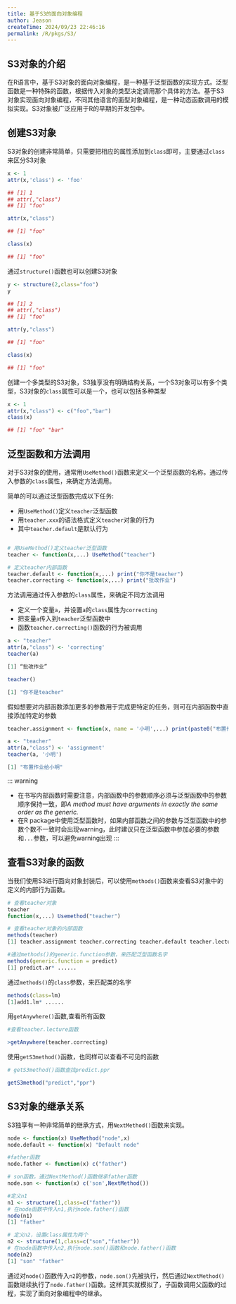 ```yaml
---
title: 基于S3的面向对象编程
author: Jeason
createTime: 2024/09/23 22:46:16
permalink: /R/pkgs/S3/
---
```


## S3对象的介绍  

在R语言中，基于S3对象的面向对象编程，是一种基于泛型函数的实现方式。泛型函数是一种特殊的函数，根据传入对象的类型决定调用那个具体的方法。基于S3对象实现面向对象编程，不同其他语言的面型对象编程，是一种动态函数调用的模拟实现。S3对象被广泛应用于R的早期的开发包中。  

## 创建S3对象  

S3对象的创建非常简单，只需要把相应的属性添加到`class`即可，主要通过`class`来区分S3对象  

```r
x <- 1
attr(x,'class') <- 'foo'

## [1] 1
## attr(,"class")
## [1] "foo"

attr(x,"class")

## [1] "foo"

class(x)

## [1] "foo"
```

通过`structure()`函数也可以创建S3对象  

```r
y <- structure(2,class="foo")
y

## [1] 2
## attr(,"class")
## [1] "foo"

attr(y,"class")

## [1] "foo"

class(x)

## [1] "foo"
```

创建一个多类型的S3对象，S3独享没有明确结构关系，一个S3对象可以有多个类型，S3对象的`class`属性可以是一个，也可以包括多种类型  

```r
x <- 1
attr(x,"class") <- c("foo","bar")
class(x)

## [1] "foo" "bar"
```

## 泛型函数和方法调用  

对于S3对象的使用，通常用`UseMethod()`函数来定义一个泛型函数的名称，通过传入参数的`class`属性，来确定方法调用。  

简单的可以通过泛型函数完成以下任务:  

+ 用`UseMethod()`定义`teacher`泛型函数
+ 用`teacher.xxx`的语法格式定义`teacher`对象的行为
+ 其中`teacher.default`是默认行为  

```r

# 用UseMethod()定义teacher泛型函数
teacher <- function(x,...) UseMethod("teacher")

# 定义teacher内部函数
teacher.default <- function(x,...) print("你不是teacher")
teacher.correcting <- function(x,...) print("批改作业")
```

方法调用通过传入参数的`class`属性，来确定不同方法调用

+ 定义一个变量`a`，并设置`a`的`class`属性为`correcting`
+ 把变量`a`传入到`teacher`泛型函数中
+ 函数`teacher.correcting()`函数的行为被调用  

```r
a <- "teacher"
attr(a,"class") <- 'correcting'
teacher(a)

[1] “批改作业”

teacher()

[1] "你不是teacher"
```

假如想要对内部函数添加更多的参数用于完成更特定的任务，则可在内部函数中直接添加特定的参数  

```r
teacher.assignment <- function(x, name = '小明',...) print(paste0("布置作业给", name))

a <- "teacher"
attr(a,"class") <- 'assignment'
teacher(a, '小明')

[1] "布置作业给小明"
```

::: warning
+ 在书写内部函数时需要注意，内部函数中的参数顺序必须与泛型函数中的参数顺序保持一致，即*A method must have arguments in exactly the same order as the generic.*  
+ 在R package中使用泛型函数时，如果内部函数之间的参数与泛型函数中的参数个数不一致时会出现warning，此时建议只在泛型函数中参加必要的参数和`...`参数，可以避免warning出现
:::

## 查看S3对象的函数  

当我们使用S3进行面向对象封装后，可以使用`methods()`函数来查看S3对象中的定义的内部行为函数。  

```r
# 查看teacher对象
teacher
function(x,...) Usemethod("teacher")

# 查看teacher对象的内部函数
methods(teacher)
[1] teacher.assignment teacher.correcting teacher.default teacher.lecture

#通过methods()的generic.function参数，来匹配泛型函数名字
methods(generic.function = predict)
[1] predict.ar* ......
```

通过`methods()`的`class`参数，来匹配类的名字  

```r
methods(class=lm)
[1]add1.lm* ......
```

用`getAnywhere()`函数,查看所有函数  

```r
#查看teacher.lecture函数

>getAnywhere(teacher.correcting)
```

使用`getS3method()`函数，也同样可以查看不可见的函数  

```r
# getS3method()函数查找predict.ppr

getS3method("predict","ppr")
```

## S3对象的继承关系  

S3独享有一种非常简单的继承方式，用`NextMethod()`函数来实现。  

```r
node <- function(x) UseMethod("node",x)
node.default <- function(x) "Default node"

#father函数
node.father <- function(x) c("father")

# son函数，通过NextMethod()函数继承father函数
node.son <- function(x) c('son',NextMethod())

#定义n1
n1 <- structure(1,class=c("father"))
# 在node函数中传入n1,执行node.father()函数
node(n1)
[1] "father"

# 定义n2，设置class属性为两个
n2 <- structure(1,class=c("son","father"))
# 在node函数中传入n2,执行node.son()函数和node.father()函数
node(n2)
[1] "son" "father"
```

通过对`node()`函数传入`n2`的参数，`node.son()`先被执行，然后通过`NextMethod()`函数继续执行了`node.father()`函数。这样其实就模拟了，子函数调用父函数的过程，实现了面向对象编程中的继承。